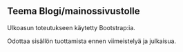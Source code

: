 ## Teema Blogi/mainossivustolle

Ulkoasun toteutukseen käytetty Bootstrap:ia.

Odottaa sisällön tuottamista ennen viimeistelyä ja julkaisua.
